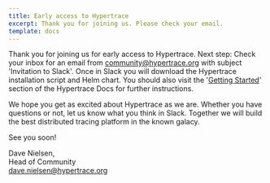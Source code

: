 ```yaml
---
title: Early access to Hypertrace
excerpt: Thank you for joining us. Please check your email.
template: docs
---
```


Thank you for joining us for early access to Hypertrace. Next step: Check your inbox for an email from community@hypertrace.org with subject 'Invitation to Slack'. Once in Slack you will download the Hypertrace installation script and Helm chart. You should also visit the '<a href="https://docs.hypertrace.org/getting-started/">Getting Started</a>' section of the Hypertrace Docs for further instructions.

We hope you get as excited about Hypertrace as we are. Whether you have questions or not, let us know what you think in Slack. Together we will build the best distributed tracing platform in the known galacy.

See you soon!

Dave Nielsen,    
Head of Community   
dave.nielsen@hypertrace.org
